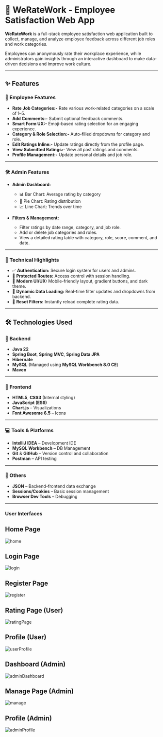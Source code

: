 # 💼 WeRateWork - Employee Satisfaction Web App

**WeRateWork** is a full-stack employee satisfaction web application built to collect, manage, and analyze employee feedback across different job roles and work categories.

Employees can anonymously rate their workplace experience, while administrators gain insights through an interactive dashboard to make data-driven decisions and improve work culture.

---

## ✨ Features

### 👤 Employee Features

- **Rate Job Categories:-**  Rate various work-related categories on a scale of 1–5.
- **Add Comments:-**  Submit optional feedback comments.
- **Smart Form UX:-**  Emoji-based rating selection for an engaging experience.
- **Category & Role Selection:-**  Auto-filled dropdowns for category and role.
- **Edit Ratings Inline:-**  Update ratings directly from the profile page.
- **View Submitted Ratings:-**  View all past ratings and comments.
- **Profile Management:-**  Update personal details and job role.

---

### 🛠️ Admin Features

- **Admin Dashboard:**
  - 📊 Bar Chart: Average rating by category
  - 🥧 Pie Chart: Rating distribution
  - 📈 Line Chart: Trends over time

- **Filters & Management:**
  - Filter ratings by date range, category, and job role.
  - Add or delete job categories and roles.
  - View a detailed rating table with category, role, score, comment, and date.

---

### 🧩 Technical Highlights

- ✅ **Authentication:** Secure login system for users and admins.
- 🔐 **Protected Routes:** Access control with session handling.
- 🎨 **Modern UI/UX:** Mobile-friendly layout, gradient buttons, and dark theme.
- 🔄 **Dynamic Data Loading:** Real-time filter updates and dropdowns from backend.
- 🧹 **Reset Filters:** Instantly reload complete rating data.

---

## 🛠️ Technologies Used

### 🚀 Backend

- **Java 22**
- **Spring Boot**, **Spring MVC**, **Spring Data JPA**
- **Hibernate**
- **MySQL** (Managed using **MySQL Workbench 8.0 CE**)
- **Maven**

---

### 🎨 Frontend

- **HTML5**, **CSS3** (Internal styling)
- **JavaScript (ES6)**
- **Chart.js** – Visualizations
- **Font Awesome 6.5** – Icons

---

### 💻 Tools & Platforms

- **IntelliJ IDEA** – Development IDE
- **MySQL Workbench** – DB Management
- **Git** & **GitHub** – Version control and collaboration
- **Postman** – API testing

---

### 📁 Others

- **JSON** – Backend-frontend data exchange
- **Sessions/Cookies** – Basic session management
- **Browser Dev Tools** – Debugging

---

### User Interfaces

## Home Page
![home](https://github.com/user-attachments/assets/bff4e51c-136a-4803-8fda-3818a7c27f86)

## Login Page
![login](https://github.com/user-attachments/assets/006c6e13-a7bf-42eb-8487-03358a89b849)

## Register Page
![register](https://github.com/user-attachments/assets/619450b4-380e-405d-b5c7-69c77c491f24)

## Rating Page (User)
![ratingPage](https://github.com/user-attachments/assets/c8f732ab-9ab9-4477-af91-0a66697992ee)

## Profile (User)
![userProfile](https://github.com/user-attachments/assets/4681a84c-a898-455a-8c4d-f5db63150d78)

## Dashboard (Admin)
![adminDashboard](https://github.com/user-attachments/assets/fcd64256-4148-4d8a-b986-6de931eee8f6)

## Manage Page (Admin)
![manage](https://github.com/user-attachments/assets/07ec4a70-968c-468c-b069-e3cb344d2426)

## Profile (Admin)
![adminProfile](https://github.com/user-attachments/assets/1b8427e8-8786-4e7c-b2b3-4e0e4d3aa3a4)











